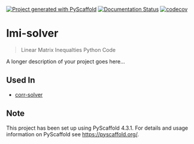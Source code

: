 <!-- These are examples of badges you might want to add to your README:
     please update the URLs accordingly

[![Built Status](https://api.cirrus-ci.com/github/<USER>/lmi-solver.svg?branch=main)](https://cirrus-ci.com/github/<USER>/lmi-solver)
[![ReadTheDocs](https://readthedocs.org/projects/lmi-solver/badge/?version=latest)](https://lmi-solver.readthedocs.io/en/stable/)
[![Coveralls](https://img.shields.io/coveralls/github/<USER>/lmi-solver/main.svg)](https://coveralls.io/r/<USER>/lmi-solver)
[![PyPI-Server](https://img.shields.io/pypi/v/lmi-solver.svg)](https://pypi.org/project/lmi-solver/)
[![Conda-Forge](https://img.shields.io/conda/vn/conda-forge/lmi-solver.svg)](https://anaconda.org/conda-forge/lmi-solver)
[![Monthly Downloads](https://pepy.tech/badge/lmi-solver/month)](https://pepy.tech/project/lmi-solver)
[![Twitter](https://img.shields.io/twitter/url/http/shields.io.svg?style=social&label=Twitter)](https://twitter.com/lmi-solver)
-->

[![Project generated with PyScaffold](https://img.shields.io/badge/-PyScaffold-005CA0?logo=pyscaffold)](https://pyscaffold.org/)
[![Documentation Status](https://readthedocs.org/projects/lmi-solver/badge/?version=latest)](https://lmi-solver.readthedocs.io/en/latest/?badge=latest)
[![codecov](https://codecov.io/gh/luk036/lmi-solver/branch/main/graph/badge.svg?token=0EjGQvk396)](https://codecov.io/gh/luk036/lmi-solver)

# lmi-solver

> Linear Matrix Inequalties Python Code

A longer description of your project goes here...

<!-- pyscaffold-notes -->

## Used In

- [corr-solver](https://github.com/luk036/corr-solver)

## Note

This project has been set up using PyScaffold 4.3.1. For details and usage
information on PyScaffold see https://pyscaffold.org/.
